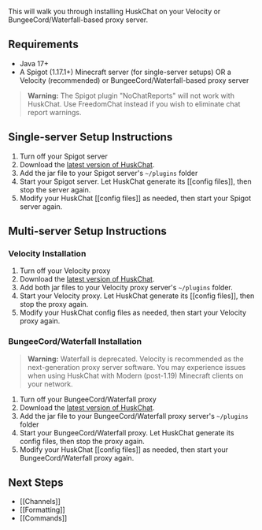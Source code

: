 This will walk you through installing HuskChat on your Velocity or BungeeCord/Waterfall-based proxy server.

## Requirements
* Java 17+
* A Spigot (1.17.1+) Minecraft server (for single-server setups) OR a Velocity (recommended) or BungeeCord/Waterfall-based proxy server

> **Warning:** The Spigot plugin "NoChatReports" will not work with HuskChat. Use FreedomChat instead if you wish to eliminate chat report warnings.

## Single-server Setup Instructions
1. Turn off your Spigot server
2. Download the [latest version of HuskChat](https://github.com/WiIIiam278/HuskChat/releases/latest).
3. Add the jar file to your Spigot server's `~/plugins` folder
4. Start your Spigot server. Let HuskChat generate its [[config files]], then stop the server again.
5. Modify your HuskChat [[config files]] as needed, then start your Spigot server again.

## Multi-server Setup Instructions
### Velocity Installation
1. Turn off your Velocity proxy
2. Download the [latest version of HuskChat](https://github.com/WiIIiam278/HuskChat/releases/latest). 
3. Add both jar files to your Velocity proxy server's `~/plugins` folder. 
4. Start your Velocity proxy. Let HuskChat generate its [[config files]], then stop the proxy again.
5. Modify your HuskChat config files as needed, then start your Velocity proxy again.

### BungeeCord/Waterfall Installation
> **Warning:** Waterfall is deprecated. Velocity is recommended as the next-generation proxy server software. You may experience issues when using HuskChat with Modern (post-1.19) Minecraft clients on your network.

1. Turn off your BungeeCord/Waterfall proxy
2. Download the [latest version of HuskChat](https://github.com/WiIIiam278/HuskChat/releases/latest). 
3. Add the jar file to your BungeeCord/Waterfall proxy server's `~/plugins` folder
4. Start your BungeeCord/Waterfall proxy. Let HuskChat generate its config files, then stop the proxy again.
5. Modify your HuskChat [[config files]] as needed, then start your BungeeCord/Waterfall proxy again.

## Next Steps
* [[Channels]]
* [[Formatting]]
* [[Commands]]
